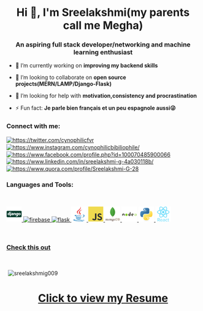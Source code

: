<h1 align="center">Hi 👋, I'm Sreelakshmi(my parents call me Megha)</h1>
<h3 align="center">An aspiring full stack developer/networking and machine learning enthusiast</h3>

- 🔭 I’m currently working on **improving my backend skills**

- 👯 I’m looking to collaborate on **open source projects(MERN/LAMP/Django-Flask)**

- 🤝 I’m looking for help with **motivation,consistency and procrastination**

- ⚡ Fun fact: **Je parle bien français et un peu espagnole aussi😜**

<h3 align="left">Connect with me:</h3>
<p align="left">
<a href="https://twitter.com/cynophilicfvr" target="blank"><img align="center" src="https://raw.githubusercontent.com/rahuldkjain/github-profile-readme-generator/master/src/images/icons/Social/twitter.svg" alt="https://twitter.com/cynophilicfvr" height="30" width="40" /></a>
<a href="https://www.instagram.com/cynophilicbibiliophile/" target="blank"><img align="center" src="https://raw.githubusercontent.com/rahuldkjain/github-profile-readme-generator/master/src/images/icons/Social/instagram.svg" alt="https://www.instagram.com/cynophilicbibiliophile/" height="30" width="40" /></a>
<a href="https://www.facebook.com/profile.php?id=100070485900066" target="blank"><img align="center" src="https://raw.githubusercontent.com/rahuldkjain/github-profile-readme-generator/master/src/images/icons/Social/facebook-alt.svg" alt="https://www.facebook.com/profile.php?id=100070485900066" height="30" width="40" /></a>
<a href="https://www.linkedin.com/in/sreelakshmi-g-4a030118b/" target="blank"><img align="center" src="https://raw.githubusercontent.com/rahuldkjain/github-profile-readme-generator/master/src/images/icons/Social/linked-in-alt.svg" alt="https://www.linkedin.com/in/sreelakshmi-g-4a030118b/" height="30" width="40" /></a>
<a href="https://www.quora.com/profile/Sreelakshmi-G-28" target="blank"><img align="center" src="https://image.flaticon.com/icons/png/512/174/174865.png" alt="https://www.quora.com/profile/Sreelakshmi-G-28" height="30" width="40" /></a>

</p>

<h3 align="left">Languages and Tools:</h3>
<br>
<p align="left"> <a href="https://www.djangoproject.com/" target="_blank" rel="noreferrer"> <img src="https://raw.githubusercontent.com/devicons/devicon/master/icons/django/django-original.svg" alt="django" width="40" height="40"/> </a> <a href="https://firebase.google.com/" target="_blank" rel="noreferrer"> <img src="https://www.vectorlogo.zone/logos/firebase/firebase-icon.svg" alt="firebase" width="40" height="40"/> </a> <a href="https://flask.palletsprojects.com/" target="_blank" rel="noreferrer"> <img src="https://www.vectorlogo.zone/logos/pocoo_flask/pocoo_flask-icon.svg" alt="flask" width="40" height="40"/> </a> <a href="https://www.java.com" target="_blank" rel="noreferrer"> <img src="https://raw.githubusercontent.com/devicons/devicon/master/icons/java/java-original.svg" alt="java" width="40" height="40"/> </a> <a href="https://developer.mozilla.org/en-US/docs/Web/JavaScript" target="_blank" rel="noreferrer"> <img src="https://raw.githubusercontent.com/devicons/devicon/master/icons/javascript/javascript-original.svg" alt="javascript" width="40" height="40"/> </a> <a href="https://www.mongodb.com/" target="_blank" rel="noreferrer"> <img src="https://raw.githubusercontent.com/devicons/devicon/master/icons/mongodb/mongodb-original-wordmark.svg" alt="mongodb" width="40" height="40"/> </a> <a href="https://nodejs.org" target="_blank" rel="noreferrer"> <img src="https://raw.githubusercontent.com/devicons/devicon/master/icons/nodejs/nodejs-original-wordmark.svg" alt="nodejs" width="40" height="40"/> </a> <a href="https://www.python.org" target="_blank" rel="noreferrer"> <img src="https://raw.githubusercontent.com/devicons/devicon/master/icons/python/python-original.svg" alt="python" width="40" height="40"/> </a> <a href="https://reactjs.org/" target="_blank" rel="noreferrer"> <img src="https://raw.githubusercontent.com/devicons/devicon/master/icons/react/react-original-wordmark.svg" alt="react" width="40" height="40"/> </a> </p>
<br>
<h3><a href="https://skyline.github.com/sreelakshmig009/2021">Check this out</a></h3>
<br>
<p>&nbsp;<img align="center" src="https://github-readme-stats.vercel.app/api?username=sreelakshmig009&show_icons=true&locale=en" alt="sreelakshmig009" /></p>
<h1 align="center"><a href = "https://github.com/sreelakshmig009/Resume-G-Sreelakshmi/blob/main/Resume-G%20Sreelakshmi.pdf">Click to view my Resume</a></h1>



